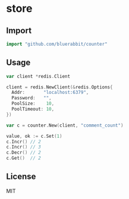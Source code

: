 # store

## Import

```go
import "github.com/bluerabbit/counter"
```

## Usage

```go
var client *redis.Client

client = redis.NewClient(&redis.Options{
  Addr:       "localhost:6379",
  Password:   "",
  PoolSize:    10,
  PoolTimeout: 10,
})

var c = counter.New(client, "comment_count")

value, ok := c.Set(1)
c.Incr() // 2
c.Incr() // 3
c.Decr() // 2
c.Get()  // 2
```

## License

MIT
